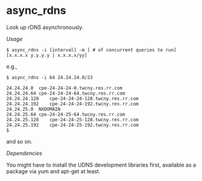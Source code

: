 async_rdns
==========

Look up rDNS asynchronously. 

*Usage*

    $ async_rdns -i [interval] -m [ # of concurrent queries to run] [x.x.x.x y.y.y.y | x.x.x.x/yy]

e.g.,

    $ async_rdns -i 64 24.24.24.0/23
    
    24.24.24.0	cpe-24-24-24-0.twcny.res.rr.com
    24.24.24.64	cpe-24-24-24-64.twcny.res.rr.com
    24.24.24.128	cpe-24-24-24-128.twcny.res.rr.com
    24.24.24.192	cpe-24-24-24-192.twcny.res.rr.com
    24.24.25.0	NXDOMAIN
    24.24.25.64	cpe-24-24-25-64.twcny.res.rr.com
    24.24.25.128	cpe-24-24-25-128.twcny.res.rr.com
    24.24.25.192	cpe-24-24-25-192.twcny.res.rr.com
    $
    
and so on.

*Dependencies*

You might have to install the UDNS development libraries first, available as a package via yum and apt-get at least.

